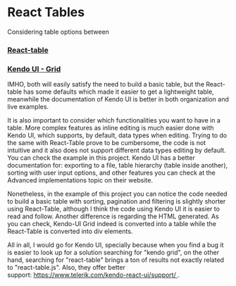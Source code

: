 # React Tables
Considering table options between

### [React-table](https://react-table.js.org/#/story/readme)

### [Kendo UI - Grid](https://www.telerik.com/kendo-react-ui/components/grid/)

IMHO, both will easily satisfy the need to build a basic table, but the React-table has some defaults which made it easier to get a lightweight table, meanwhile the documentation of Kendo UI is better in both organization and live examples.

It is also important to consider which functionalities you want to have in a table. More complex features as inline editing is much easier done with Kendo UI, which supports, by default, data types when editing. Trying to do the same with React-Table prove to be cumbersome, the code is not intuitive and it also does not support different data types editing by default. You can check the example in this project.
Kendo UI has a better documentation for: exporting to a file, table hierarchy (table inside another), sorting with user input options, and other features you can check at the Advanced implementations topic on their website.

Nonetheless, in the example of this project you can notice the code needed to build a basic table with sorting, pagination and filtering is slightly shorter using React-Table, although I think the code using Kendo UI it is easier to read and follow.
Another difference is regarding the HTML generated. As you can check, Kendo-UI Grid indeed is converted into a table while the React-Table is converted into div elements.

All in all, I would go for Kendo UI, specially because when you find a bug it is easier to look up for a solution searching for "kendo grid", on the other hand, searching for "react-table" brings a ton of results not exactly related to "react-table.js". Also, they offer better support: https://www.telerik.com/kendo-react-ui/support/ .
